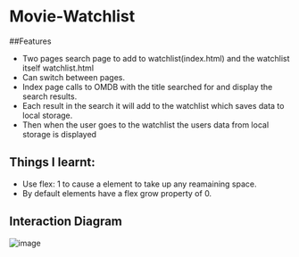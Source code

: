 # Movie-Watchlist

##Features
- Two pages search page to add to watchlist(index.html) and the watchlist itself watchlist.html
- Can switch between pages.
- Index page calls to OMDB with the title searched for and display the search results.
- Each result in the search it will add to the watchlist which saves data to local storage.
- Then when the user goes to the watchlist the users data from local storage is displayed

## Things I learnt:
- Use flex: 1 to cause a element to take up any reamaining space.
- By default elements have a flex grow property of 0.
## Interaction Diagram
![image](https://github.com/Jonathan-Scruggs/Movie-Watchlist-/assets/30415863/9438ef97-fac1-49e2-a74f-3cee10be9853)
